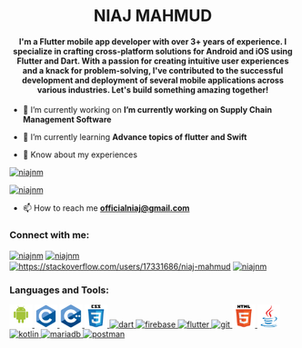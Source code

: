 <h1 align="center">NIAJ MAHMUD</h1>
<h4 align="center">I'm a Flutter mobile app developer with over 3+ years of experience. I specialize in crafting cross-platform solutions for Android and iOS using Flutter and Dart. With a passion for creating intuitive user experiences and a knack for problem-solving, I've contributed to the successful development and deployment of several mobile applications across various industries. Let's build something amazing together!</h4>

- 🔭 I’m currently working on **I’m currently working on Supply Chain Management Software**

- 🌱 I’m currently learning **Advance topics of flutter and Swift**

- 📄 Know about my experiences <a href="https://linkedin.com/in/niajnm" target="blank">

<p align="left"> <img src="https://komarev.com/ghpvc/?username=niajnm&label=Profile%20views&color=0e75b6&style=flat" alt="niajnm" /> </p>

<!-- <p align="left"> <a href="https://github.com/ryo-ma/github-profile-trophy"><img src="https://github-profile-trophy.vercel.app/?username=niajnm" alt="niajnm" /></a> </p> -->

<p align="left"> <a href="https://twitter.com/niajnm" target="blank"><img src="https://img.shields.io/twitter/follow/niajnm?logo=twitter&style=for-the-badge" alt="niajnm" /></a> </p>

- 📫 How to reach me **officialniaj@gmail.com**

<h3 align="left">Connect with me:</h3>
<p align="left">
<a href="https://twitter.com/niajnm" target="blank"><img align="center" src="https://raw.githubusercontent.com/rahuldkjain/github-profile-readme-generator/master/src/images/icons/Social/twitter.svg" alt="niajnm" height="30" width="40" /></a>
<a href="https://linkedin.com/in/niajnm" target="blank"><img align="center" src="https://raw.githubusercontent.com/rahuldkjain/github-profile-readme-generator/master/src/images/icons/Social/linked-in-alt.svg" alt="niajnm" height="30" width="40" /></a>
<a href="https://stackoverflow.com/users/17331686/niaj-mahmud" target="blank"><img align="center" src="https://raw.githubusercontent.com/rahuldkjain/github-profile-readme-generator/master/src/images/icons/Social/stack-overflow.svg" alt="https://stackoverflow.com/users/17331686/niaj-mahmud" height="30" width="40" /></a>
<a href="https://www.leetcode.com/niajnm" target="blank"><img align="center" src="https://raw.githubusercontent.com/rahuldkjain/github-profile-readme-generator/master/src/images/icons/Social/leet-code.svg" alt="niajnm" height="30" width="40" /></a>
</p>

<h3 align="left">Languages and Tools:</h3>
<p align="left"> <a href="https://developer.android.com" target="_blank" rel="noreferrer"> <img src="https://raw.githubusercontent.com/devicons/devicon/master/icons/android/android-original-wordmark.svg" alt="android" width="40" height="40"/> </a> <a href="https://www.cprogramming.com/" target="_blank" rel="noreferrer"> <img src="https://raw.githubusercontent.com/devicons/devicon/master/icons/c/c-original.svg" alt="c" width="40" height="40"/> </a> <a href="https://www.w3schools.com/cpp/" target="_blank" rel="noreferrer"> <img src="https://raw.githubusercontent.com/devicons/devicon/master/icons/cplusplus/cplusplus-original.svg" alt="cplusplus" width="40" height="40"/> </a> <a href="https://www.w3schools.com/css/" target="_blank" rel="noreferrer"> <img src="https://raw.githubusercontent.com/devicons/devicon/master/icons/css3/css3-original-wordmark.svg" alt="css3" width="40" height="40"/> </a> <a href="https://dart.dev" target="_blank" rel="noreferrer"> <img src="https://www.vectorlogo.zone/logos/dartlang/dartlang-icon.svg" alt="dart" width="40" height="40"/> </a> <a href="https://firebase.google.com/" target="_blank" rel="noreferrer"> <img src="https://www.vectorlogo.zone/logos/firebase/firebase-icon.svg" alt="firebase" width="40" height="40"/> </a> <a href="https://flutter.dev" target="_blank" rel="noreferrer"> <img src="https://www.vectorlogo.zone/logos/flutterio/flutterio-icon.svg" alt="flutter" width="40" height="40"/> </a> <a href="https://git-scm.com/" target="_blank" rel="noreferrer"> <img src="https://www.vectorlogo.zone/logos/git-scm/git-scm-icon.svg" alt="git" width="40" height="40"/> </a> <a href="https://www.w3.org/html/" target="_blank" rel="noreferrer"> <img src="https://raw.githubusercontent.com/devicons/devicon/master/icons/html5/html5-original-wordmark.svg" alt="html5" width="40" height="40"/> </a> <a href="https://www.java.com" target="_blank" rel="noreferrer"> <img src="https://raw.githubusercontent.com/devicons/devicon/master/icons/java/java-original.svg" alt="java" width="40" height="40"/> </a> <a href="https://kotlinlang.org" target="_blank" rel="noreferrer"> <img src="https://www.vectorlogo.zone/logos/kotlinlang/kotlinlang-icon.svg" alt="kotlin" width="40" height="40"/> </a> <a href="https://mariadb.org/" target="_blank" rel="noreferrer"> <img src="https://www.vectorlogo.zone/logos/mariadb/mariadb-icon.svg" alt="mariadb" width="40" height="40"/> </a> <a href="https://postman.com" target="_blank" rel="noreferrer"> <img src="https://www.vectorlogo.zone/logos/getpostman/getpostman-icon.svg" alt="postman" width="40" height="40"/> </a> </p>

<!--
<p><img align="left" src="https://github-readme-stats.vercel.app/api/top-langs?username=niajnm&show_icons=true&locale=en&layout=compact" alt="niajnm" /></p>

<p>&nbsp;<img align="center" src="https://github-readme-stats.vercel.app/api?username=niajnm&show_icons=true&locale=en" alt="niajnm" /></p>

<p><img align="center" src="https://github-readme-streak-stats.herokuapp.com/?user=niajnm&" alt="niajnm" /></p> -->

